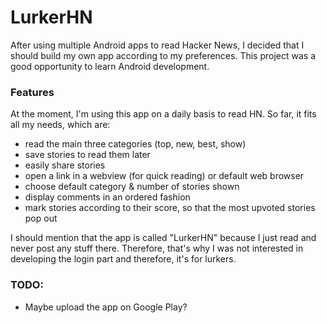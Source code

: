 # LurkerHN

After using multiple Android apps to read Hacker News, I decided that I should build my own app according to my preferences. This project was a good opportunity to learn Android development. 

### Features

At the moment, I'm using this app on a daily basis to read HN. So far, it fits all my needs, which are:
- read the main three categories (top, new, best, show)
- save stories to read them later
- easily share stories
- open a link in a webview (for quick reading) or default web browser
- choose default category & number of stories shown
- display comments in an ordered fashion
- mark stories according to their score, so that the most upvoted stories pop out


I should mention that the app is called "LurkerHN" because I just read and never post any stuff there. Therefore, that's why I was not interested in developing the login part and therefore, it's for lurkers.

### TODO:
- Maybe upload the app on Google Play?


